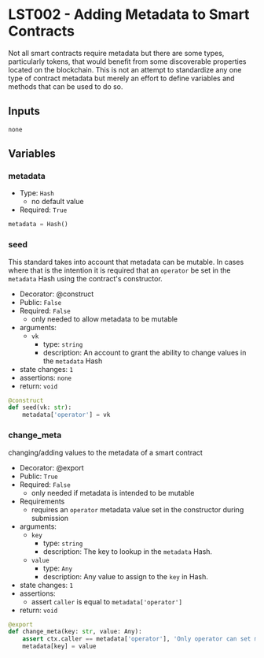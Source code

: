 # LST002 - Adding Metadata to Smart Contracts
Not all smart contracts require metadata but there are some types, particularly tokens, that would benefit from some discoverable properties located on the blockchain.
This is not an attempt to standardize any one type of contract metadata but merely an effort to define variables and methods that can be used to do so.

## Inputs
`none`

## Variables

### **metadata**
- Type: `Hash`
    - no default value
- Required: `True`

``` python
metadata = Hash()
```

### **seed**
This standard takes into account that metadata can be mutable. 
In cases where that is the intention it is required that an `operator` be set in the `metadata` Hash using the contract's constructor.

- Decorator: @construct
- Public: `False` 
- Required: `False`
    - only needed to allow metadata to be mutable
- arguments:
    - `vk`
        - type: `string`
        - description: An account to grant the ability to change values in the `metadata` Hash
- state changes: `1`
- assertions: `none`
- return: `void`

``` python
@construct
def seed(vk: str):
    metadata['operator'] = vk
```

### **change_meta**
changing/adding values to the metadata of a smart contract

- Decorator: @export
- Public: `True` 
- Required: `False`
    - only needed if metadata is intended to be mutable
- Requirements
    - requires an `operator` metadata value set in the constructor during submission
- arguments:
    - `key`
        - type: `string`
        - description: The key to lookup in the `metadata` Hash.
    - `value`
        - type: `Any`
        - description: Any value to assign to the `key` in Hash.
- state changes: `1`
- assertions:
    - assert `caller` is equal to `metadata['operator']`
- return: `void`

``` python
@export
def change_meta(key: str, value: Any):
    assert ctx.caller == metadata['operator'], 'Only operator can set metadata!'
    metadata[key] = value
```